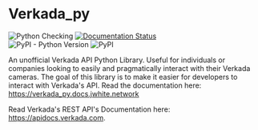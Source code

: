 # Verkada_py

![Python Checking](https://github.com/Cyb3r-Jak3/Verkada_py/workflows/Python%20Checking/badge.svg) [![Documentation Status](https://readthedocs.org/projects/verkada_py/badge/?version=latest)](https://verkada_py.docs.jwhite.network/en/latest/?badge=latest)  
![PyPI - Python Version](https://img.shields.io/pypi/pyversions/verkada_py) ![PyPI](https://img.shields.io/pypi/v/verkada_py)


An unofficial Verkada API Python Library. Useful for individuals or companies looking to easily and pragmatically interact with their Verkada cameras. The goal of this library is to make it easier for developers to interact with Verkada's API.
Read the documentation here: https://verkada_py.docs.jwhite.network

Read Verkada's REST API's Documentation here: https://apidocs.verkada.com.
